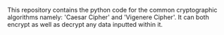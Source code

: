 This repository contains the python code for the common cryptographic algorithms namely: 'Caesar Cipher' and 'Vigenere Cipher'.
It can both encrypt as well as decrypt any data inputted within it. 